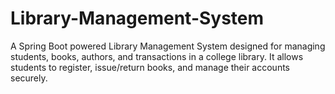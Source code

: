 # Library-Management-System
A Spring Boot powered Library Management System designed for managing students, books, authors, and transactions in a college library.   It allows students to register, issue/return books, and manage their accounts securely.
